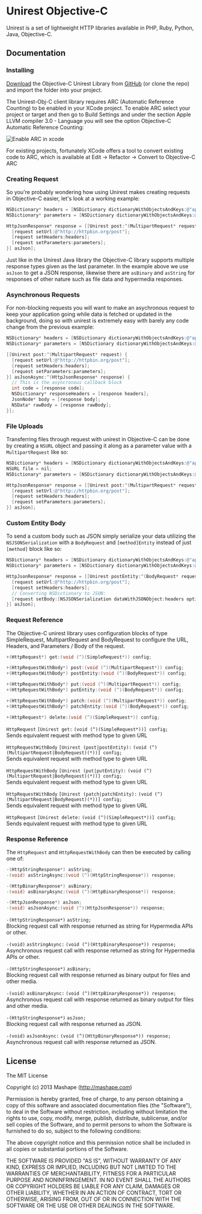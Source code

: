 Unirest Objective-C
============================================

Unirest is a set of lightweight HTTP libraries available in PHP, Ruby, Python, Java, Objective-C.

Documentation
-------------------

### Installing
<a href="https://github.com/Mashape/unirest-obj-c/archive/master.zip">Download</a> the Objective-C Unirest Library from <a href="https://github.com/Mashape/unirest-obj-c">GitHub</a> (or clone the repo) and import the folder into your project.

The Unirest-Obj-C client library requires ARC (Automatic Reference Counting) to be enabled in your XCode project. To enable ARC select your project or target and then go to Build Settings and under the section Apple LLVM compiler 3.0 - Language you will see the option Objective-C Automatic Reference Counting:

<img src="http://unirest.io/img/arc-enable.png" alt="Enable ARC in xcode"/>

For existing projects, fortunately XCode offers a tool to convert existing code to ARC, which is available at Edit -> Refactor  -> Convert to Objective-C ARC

### Creating Request
So you're probably wondering how using Unirest makes creating requests in Objective-C easier, let's look at a working example:

```objective-c
NSDictionary* headers = [NSDictionary dictionaryWithObjectsAndKeys:@"application/json", @"accept", nil];
NSDictionary* parameters = [NSDictionary dictionaryWithObjectsAndKeys:@"value", @"parameter", @"bar", @"foo", nil];

HttpJsonResponse* response = [[Unirest post:^(MultipartRequest* request) {
  [request setUrl:@"http://httpbin.org/post"];
  [request setHeaders:headers];
  [request setParameters:parameters];
}] asJson];
```
    
Just like in the Unirest Java library the Objective-C library supports multiple response types given as the last parameter. In the example above we use `asJson` to get a JSON response, likewise there are `asBinary` and `asString` for responses of other nature such as file data and hypermedia responses.

### Asynchronous Requests
For non-blocking requests you will want to make an asychronous request to keep your application going while data is fetched or updated in the background, doing so with unirest is extremely easy with barely any code change from the previous example:

```objective-c
NSDictionary* headers = [NSDictionary dictionaryWithObjectsAndKeys:@"application/json", @"accept", nil];
NSDictionary* parameters = [NSDictionary dictionaryWithObjectsAndKeys:@"value", @"parameter", @"bar", @"foo", nil];

[[Unirest post:^(MultipartRequest* request) {
  [request setUrl:@"http://httpbin.org/post"];
  [request setHeaders:headers];
  [request setParameters:parameters];
}] asJsonAsync:^(HttpJsonResponse* response) {
  // This is the asyncronous callback block
  int code = [response code];
  NSDictionary* responseHeaders = [response headers];
  JsonNode* body = [response body];
  NSData* rawBody = [response rawBody];
}];
```
    
### File Uploads
Transferring files through request with unirest in Objective-C can be done by creating a `NSURL` object and passing it along as a parameter value with a `MultipartRequest` like so:

```objective-c
NSDictionary* headers = [NSDictionary dictionaryWithObjectsAndKeys:@"application/json", @"accept", nil];
NSURL file = nil;
NSDictionary* parameters = [NSDictionary dictionaryWithObjectsAndKeys:@"value", @"parameter", file, @"file", nil];

HttpJsonResponse* response = [[Unirest post:^(MultipartRequest* request) {
  [request setUrl:@"http://httpbin.org/post"];
  [request setHeaders:headers];
  [request setParameters:parameters];
}] asJson];
```

 
### Custom Entity Body
To send a custom body such as JSON simply serialize your data utilizing the `NSJSONSerialization` with a `BodyRequest` and `[method]Entity` instead of just `[method]` block like so:

```objective-c
NSDictionary* headers = [NSDictionary dictionaryWithObjectsAndKeys:@"application/json", @"accept", nil];
NSDictionary* parameters = [NSDictionary dictionaryWithObjectsAndKeys:@"value", @"parameter", @"bar", @"foo", nil];

HttpJsonResponse* response = [[Unirest postEntity:^(BodyRequest* request) {
  [request setUrl:@"http://httpbin.org/post"];
  [request setHeaders:headers];
  // Converting NSDictionary to JSON:
  [request setBody:[NSJSONSerialization dataWithJSONObject:headers options:0 error:nil]];
}] asJson];
```



### Request Reference
The Objective-C unirest library uses configuration blocks of type SimpleRequest, MultipartRequest and BodyRequest to configure the URL, Headers, and Parameters / Body of the request.

```objective-c
+(HttpRequest*) get:(void (^)(SimpleRequest*)) config;

+(HttpRequestWithBody*) post:(void (^)(MultipartRequest*)) config;
+(HttpRequestWithBody*) postEntity:(void (^)(BodyRequest*)) config;

+(HttpRequestWithBody*) put:(void (^)(MultipartRequest*)) config;
+(HttpRequestWithBody*) putEntity:(void (^)(BodyRequest*)) config;

+(HttpRequestWithBody*) patch:(void (^)(MultipartRequest*)) config;
+(HttpRequestWithBody*) patchEntity:(void (^)(BodyRequest*)) config;

+(HttpRequest*) delete:(void (^)(SimpleRequest*)) config;
```

`HttpRequest` `[Unirest get:` `(void (^)(SimpleRequest*))] config;`  
Sends equivalent request with method type to given URL

`HttpRequestWithBody` `[Unirest (post|postEntity):` `(void (^)(MultipartRequest|BodyRequest)(*))] config;`  
Sends equivalent request with method type to given URL

`HttpRequestWithBody` `[Unirest (put|putEntity):` `(void (^)(MultipartRequest|BodyRequest)(*))] config;`  
Sends equivalent request with method type to given URL

`HttpRequestWithBody` `[Unirest (patch|patchEntity):` `(void (^)(MultipartRequest|BodyRequest)(*))] config;`  
Sends equivalent request with method type to given URL

`HttpRequest` `[Unirest delete:` `(void (^)(SimpleRequest*))] config;`  
Sends equivalent request with method type to given URL


### Response Reference
The `HttpRequest` and `HttpRequestWithBody` can then be executed by calling one of:

```objective-c
-(HttpStringResponse*) asString;
-(void) asStringAsync:(void (^)(HttpStringResponse*)) response;

-(HttpBinaryResponse*) asBinary;
-(void) asBinaryAsync:(void (^)(HttpBinaryResponse*)) response;

-(HttpJsonResponse*) asJson;
-(void) asJsonAsync:(void (^)(HttpJsonResponse*)) response;
```

`-(HttpStringResponse*)` `asString;`  
Blocking request call with response returned as string for Hypermedia APIs or other.

`-(void)` `asStringAsync:` `(void (^)(HttpBinaryResponse*)) response;`  
Asynchronous request call with response returned as string for Hypermedia APIs or other.

`-(HttpStringResponse*)` `asBinary;`  
Blocking request call with response returned as binary output for files and other media.

`-(void)` `asBinaryAsync:` `(void (^)(HttpBinaryResponse*)) response;`  
Asynchronous request call with response returned as binary output for files and other media.

`-(HttpStringResponse*)` `asJson;`  
Blocking request call with response returned as JSON.

`-(void)` `asJsonAsync:` `(void (^)(HttpBinaryResponse*)) response;`  
Asynchronous request call with response returned as JSON.


License
---------------

The MIT License

Copyright (c) 2013 Mashape (http://mashape.com)

Permission is hereby granted, free of charge, to any person obtaining
a copy of this software and associated documentation files (the
"Software"), to deal in the Software without restriction, including
without limitation the rights to use, copy, modify, merge, publish,
distribute, sublicense, and/or sell copies of the Software, and to
permit persons to whom the Software is furnished to do so, subject to
the following conditions:

The above copyright notice and this permission notice shall be
included in all copies or substantial portions of the Software.

THE SOFTWARE IS PROVIDED "AS IS", WITHOUT WARRANTY OF ANY KIND,
EXPRESS OR IMPLIED, INCLUDING BUT NOT LIMITED TO THE WARRANTIES OF
MERCHANTABILITY, FITNESS FOR A PARTICULAR PURPOSE AND
NONINFRINGEMENT. IN NO EVENT SHALL THE AUTHORS OR COPYRIGHT HOLDERS BE
LIABLE FOR ANY CLAIM, DAMAGES OR OTHER LIABILITY, WHETHER IN AN ACTION
OF CONTRACT, TORT OR OTHERWISE, ARISING FROM, OUT OF OR IN CONNECTION
WITH THE SOFTWARE OR THE USE OR OTHER DEALINGS IN THE SOFTWARE.
